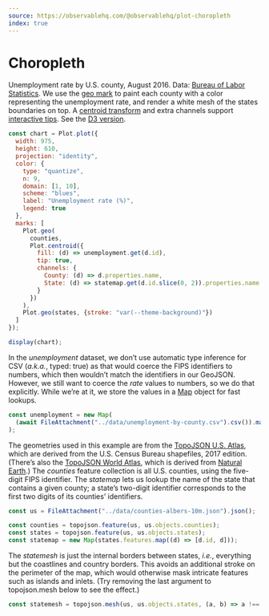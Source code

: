 ```yaml
---
source: https://observablehq.com/@observablehq/plot-choropleth
index: true
---
```


# Choropleth

Unemployment rate by U.S. county, August 2016. Data: [Bureau of Labor Statistics](http://www.bls.gov/lau/#tables). We use the [geo mark](https://observablehq.com/plot/marks/geo) to paint each county with a color representing the unemployment rate, and render a white mesh of the states boundaries on top. A [centroid transform](https://observablehq.com/plot/transforms/centroid) and extra channels support [interactive tips](https://observablehq.com/plot/features/interactions). See the [D3 version](../d3/choropleth).

```js echo
const chart = Plot.plot({
  width: 975,
  height: 610,
  projection: "identity",
  color: {
    type: "quantize",
    n: 9,
    domain: [1, 10],
    scheme: "blues",
    label: "Unemployment rate (%)",
    legend: true
  },
  marks: [
    Plot.geo(
      counties,
      Plot.centroid({
        fill: (d) => unemployment.get(d.id),
        tip: true,
        channels: {
          County: (d) => d.properties.name,
          State: (d) => statemap.get(d.id.slice(0, 2)).properties.name
        }
      })
    ),
    Plot.geo(states, {stroke: "var(--theme-background)"})
  ]
});

display(chart);
```

In the _unemployment_ dataset, we don’t use automatic type inference for CSV (_a.k.a._, typed: true) as that would coerce the FIPS identifiers to numbers, which then wouldn’t match the identifiers in our GeoJSON. However, we still want to coerce the _rate_ values to numbers, so we do that explicitly. While we’re at it, we store the values in a [Map](https://developer.mozilla.org/en-US/docs/Web/JavaScript/Reference/Global_Objects/Map) object for fast lookups.

```js echo
const unemployment = new Map(
  (await FileAttachment("../data/unemployment-by-county.csv").csv()).map((d) => [d.id, +d.rate])
);
```

The geometries used in this example are from the [TopoJSON U.S. Atlas](https://github.com/topojson/us-atlas), which are derived from the U.S. Census Bureau shapefiles, 2017 edition. (There’s also the [TopoJSON World Atlas](https://github.com/topojson/world-atlas), which is derived from [Natural Earth](https://www.naturalearthdata.com).) The _counties_ feature collection is all U.S. counties, using the five-digit FIPS identifier. The _statemap_ lets us lookup the name of the state that contains a given county; a state’s two-digit identifier corresponds to the first two digits of its counties’ identifiers.

```js echo
const us = FileAttachment("../data/counties-albers-10m.json").json();
```

```js echo
const counties = topojson.feature(us, us.objects.counties);
const states = topojson.feature(us, us.objects.states);
const statemap = new Map(states.features.map((d) => [d.id, d]));
```

The _statemesh_ is just the internal borders between states, _i.e._, everything but the coastlines and country borders. This avoids an additional stroke on the perimeter of the map, which would otherwise mask intricate features such as islands and inlets. (Try removing the last argument to topojson.mesh below to see the effect.)

```js echo
const statemesh = topojson.mesh(us, us.objects.states, (a, b) => a !== b);
```
